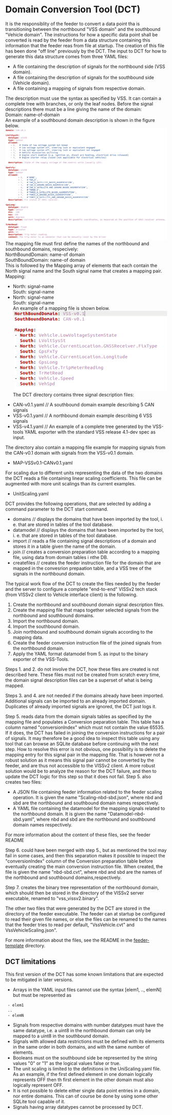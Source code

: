 # Domain Conversion Tool (DCT)
It is the responsiblity of the feeder to convert a data point tha is transitioning between the northbound "VSS domain" and the southbound "Vehicle domain".
The instructions for how a specific data point shall be converted is read by the feeder from a data structure containing this information that the feeder reas from  file at startup.
The creation of this file has been done "off line" previously by the DCT.
The input to DCT for how to generate this data structure comes from three YAML files:
* A file containing the description of signals for the northbound side (VSS domain).
* A file containing the description of signals for the southbound side (Vehicle domain).
* A file containing a mapping of signals from respective domain.

The description must use the syntax as specified by VSS. It can contain a complete tree with branches, or only the leaf nodes.
Before the signal descriptions there must be a line giving the name of the domain:<br>
Domain: name-of-domain<br>
An example of a southbound domain description is shown in the figure below.
![Southbound domain signal definitions](/pics/Southbound-domain-signals.png?pct=75)<br>
The mapping file must first define the names of the northbound and southbound domains, respecively:<br>
NorthBoundDomain: name-of domain<br>
SouthBoundDomain: name-of domain<br>
This is followed by the Mapping array of elements that each contain the North signal name and the South signal name that creates a mapping pair.<br>
Mapping:<br>
- North: signal-name<br>
  South: signal-name<br>
- North: signal-name<br>
  South: signal-name<br>
An example of a mapping file is shown below.<br>
![Signal mapping example](/pics/Signal-mapping.png?pct=75)<br>
The DCT directory contains three signal description files:<br>
* CAN-v0.1.yaml // A southbound domain example describing 5 CAN signals
* VSS-v0.1.yaml // A northbound domain example describing 6 VSS signals
* VSS-v4.1.yaml // An example of a complete tree generated by the VSS-tools YAML exporter with the standard VSS release 4.1-dev spec as input.

The directory also contain a mapping file example for mapping signals from the CAN-v0.1 domain with signals from the VSS-v0.1 domain.
* MAP-VSSv0.1-CANv0.1.yaml

For scaling due to different units representing the data of the two domains the DCT reads a file containing linear scaling coefficients.
This file can be augmented with more unit scalings than its current examples.
* UnitScaling.yaml

DCT provides the following operations, that are selected by adding a command parameter to the DCT start command.
* domains // displays the domains that have been imported by the tool, i. e. that are stored in tables of the tool database.
* datamodel // displays the domains that have been imported by the tool, i. e. that are stored in tables of the tool database.
* import // reads a file containing signal descriptions of a domain and stores it in a table given the name of the domain.
* join // creates a conversion preparation table according to a mapping file, using data from domain tables i nthe DB.
* createfiles // creates the feeder instruction file for the domain that are mapped in the convesrion prepaation table, and a VSS tree of the signals in the northbound domain.

The typical work flow of the DCT to create the files needed by the feeder and the server to configure a complete "end-to-end" VISSv2 tech stack
(from VISSv2 client to Vehicle interface client) is the following.
1. Create the northbound and southbound domain signal description files.
2. Create the mapping file that maps together selected signals from the northbound and southbound domains.
3. Import the northbound domain.
4. Import the southbound domain.
5. Join northbound and southbound domain signals according to the mapping data.
6. Create the feeder conversion instruction file of the joined signals from the northbound domain.
7. Apply the YAML format datamodel from 5. as input to the binary exporter of the VSS-Tools.

Steps 1. and 2. do not involve the DCT, how these files are created is not described here. These files must not be created from scratch every time,
the domain signal description files can be a superset of what is being mapped.<br>

Steps 3. and 4. are not needed if the domains already have been imported. Additional signals can be imported to an already imported domain.
Duplicates of already imported signals are ignored, the DCT just logs it.<br>

Step 5. reads data from the domain signals tables as specified by the mapping file and populates a Conversion peparation table.
This table has a column named "conversionIndex" which must not contain the value 65535. If it does, the DCT has failed in joining the conversion instructions for a pair of signals.
It may therefore be a good idea to inspect this table using any tool that can browse an SQLite database before continuing with the next step.
How to resolve this error is not obvious, one possibility is to delete the mapping entry for this signal pair in the mapping file.
That is however not a robust solution as it means this signal pair cannot be converted by the feeder, and are thus not accessible to the VISSv2 client.
A more robust solution would be to analyze the reason for the DCT failure, and then to update the DCT logic for this step so that it does not fail.
Step 5. also creates two files:
* A JSON file containing feeder information related to the feeder scaling operation.
It is given the name "Scaling-nbd-sbd.json", where nbd and sbd are the northbound and southbound domain names respectively.
* A YAML file containing the datamodel for the mapping signals related to the northbound domain.
It is given the name "Datamodel-nbd-sbd.yaml", where nbd and sbd are the northbound and southbound domain names respectively.

For more information about the content of these files, see the feeder README<br>

Step 6. could have been merged with step 5., but as mentioned the tool may fail in some cases,
and then this separation makes it possible to inspect the "conversionIndex" column of the Conversion preparation table before eventually creating the main
conversion instruction file. When created, the file is given the name "nbd-sbd.cvt", where nbd and sbd are the names of the northbound and southbound domains,respectively.

Step 7. creates the binary tree representation of the northbound domain, which should then be stored in the directory of the VISSv2 server executable, renamed to "vss_vissv2.binary".

The other two files that were generated by the DCT are stored in the directory of the feeder executable. The feeder can at startup be configured to read their given file names,
or else the files can be renamed to the names that the feeder tries to read per default, "VssVehicle.cvt" and VssVehicleScaling.json".

For more information about the files, see the README in the [feeder-template](https://github.com/UlfBj/WAII/tree/master/feeder/feeder-template) directory.

## DCT limitations
This first version of the DCT has some known limitations that are expected to be mitigated in later versions.
* Arrays in the YAML input files cannot use the syntax [elem1, .., elemN] but must be represented as
```
 - elem1
 ..
 - elemN
```
 * Signals from respective domains with number datatypes must have the same datatype, i.e. a uint8 in the northbound domain can only be mapped to a uint8 in the southbound domain.
 * Signals with allowed data restrictions must be defined with its elements in the same order in both domains, and with the same number of elements.
 * Booleans must on the southbound side be represented by the string values "0" or "1" as the logical values false or true.
 * The unit scaling is limited to the definitions in the UniScaling.yaml file.
 As an example, if the first defined element in one domain logically represents OFF then th first element in the other domain must also logically represent OFF.
 * It is not possible to delete either single data point entries in a domain, nor entire domains. This can of course be done by using some other SQLite tool capable of it.
 * Signals having array datatypes cannot be processed by DCT.
